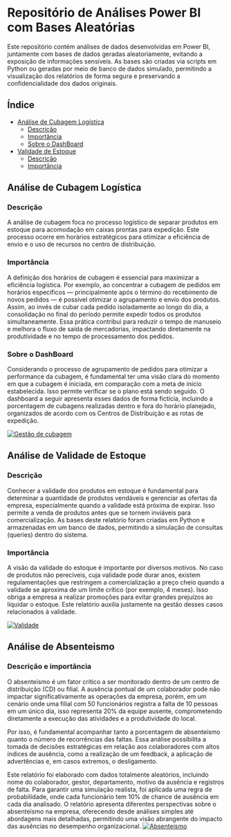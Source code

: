 # Repositório de Análises Power BI com Bases Aleatórias
Este repositório contém análises de dados desenvolvidas em Power BI, juntamente com bases de dados geradas aleatoriamente, evitando a exposição de informações sensíveis. As bases são criadas via scripts em Python ou geradas por meio de banco de dados simulado, permitindo a visualização dos relatórios de forma segura e preservando a confidencialidade dos dados originais.

## Índice
- [Análise de Cubagem Logística](#Análise-de-Cubagem-Logística)
  - [Descrição](#Descrição)
  - [Importância](#Importância)
  - [Sobre o DashBoard](#Sobre-o-DashBoard)
- [Validade de Estoque](#Análise-de-Validade-de-Estoque)
  - [Descrição](#Descrição-1)
  - [Importância](#Importância-1)

## Análise de Cubagem Logística
### Descrição
A análise de cubagem foca no processo logístico de separar produtos em estoque para acomodação em caixas prontas para expedição. Este processo ocorre em horários estratégicos para otimizar a eficiência de envio e o uso de recursos no centro de distribuição.

### Importância
A definição dos horários de cubagem é essencial para maximizar a eficiência logística. Por exemplo, ao concentrar a cubagem de pedidos em horários específicos — principalmente após o término do recebimento de novos pedidos — é possível otimizar o agrupamento e envio dos produtos. Assim, ao invés de cubar cada pedido isoladamente ao longo do dia, a consolidação no final do período permite expedir todos os produtos simultaneamente. Essa prática contribui para reduzir o tempo de manuseio e melhora o fluxo de saída de mercadorias, impactando diretamente na produtividade e no tempo de processamento dos pedidos.

### Sobre o DashBoard
Considerando o processo de agrupamento de pedidos para otimizar a performance da cubagem, é fundamental ter uma visão clara do momento em que a cubagem é iniciada, em comparação com a meta de início estabelecida. Isso permite verificar se o plano está sendo seguido. O dashboard a seguir apresenta esses dados de forma fictícia, incluindo a porcentagem de cubagens realizadas dentro e fora do horário planejado, organizados de acordo com os Centros de Distribuição e as rotas de expedição.

[![Gestão de cubagem](https://github.com/user-attachments/assets/8209745a-9fe4-46d5-9957-ea60f3768ea7)](https://app.powerbi.com/view?r=eyJrIjoiYzdmZjMyYTktYTU0YS00YjgzLWE2ODgtOWUzZGJmOWE3ZDc2IiwidCI6ImQ2ZTVmZTFhLTQ5YWYtNDNjNS1iMzAyLTE5MTJjODY1NzgzYyJ9)

## Análise de Validade de Estoque
### Descrição
Conhecer a validade dos produtos em estoque é fundamental para determinar a quantidade de produtos vendáveis e gerenciar as ofertas da empresa, especialmente quando a validade está próxima de expirar. Isso permite a venda de produtos antes que se tornem inviáveis para comercialização. As bases deste relatório foram criadas em Python e armazenadas em um banco de dados, permitindo a simulação de consultas (queries) dentro do sistema.

### Importância
A visão da validade do estoque é importante por diversos motivos. No caso de produtos não perecíveis, cuja validade pode durar anos, existem regulamentações que restringem a comercialização a preço cheio quando a validade se aproxima de um limite crítico (por exemplo, 4 meses). Isso obriga a empresa a realizar promoções para evitar grandes prejuízos ao liquidar o estoque. Este relatório auxilia justamente na gestão desses casos relacionados à validade.

[![Validade](https://github.com/user-attachments/assets/e78e2e04-5ed4-4fc2-9466-4a47ede80666)](https://app.powerbi.com/view?r=eyJrIjoiY2ZmNTNlNzAtOTNhMS00YWFkLTk3NTMtZWZmZmUxOWY0N2QyIiwidCI6ImQ2ZTVmZTFhLTQ5YWYtNDNjNS1iMzAyLTE5MTJjODY1NzgzYyJ9)

## Análise de Absenteismo
### Descrição e importãncia
O absenteísmo é um fator crítico a ser monitorado dentro de um centro de distribuição (CD) ou filial. A ausência pontual de um colaborador pode não impactar significativamente as operações da empresa, porém, em um cenário onde uma filial com 50 funcionários registra a falta de 10 pessoas em um único dia, isso representa 20% da equipe ausente, comprometendo diretamente a execução das atividades e a produtividade do local.

Por isso, é fundamental acompanhar tanto a porcentagem de absenteísmo quanto o número de recorrências das faltas. Essa análise possibilita a tomada de decisões estratégicas em relação aos colaboradores com altos índices de ausência, como a realização de um feedback, a aplicação de advertências e, em casos extremos, o desligamento.

Este relatório foi elaborado com dados totalmente aleatórios, incluindo nome do colaborador, gestor, departamento, motivo da ausência e registros de falta. Para garantir uma simulação realista, foi aplicada uma regra de probabilidade, onde cada funcionário tem 10% de chance de ausência em cada dia analisado. O relatório apresenta diferentes perspectivas sobre o absenteísmo na empresa, oferecendo desde análises simples até abordagens mais detalhadas, permitindo uma visão abrangente do impacto das ausências no desempenho organizacional.
[![Absenteísmo](https://app.powerbi.com/view?r=eyJrIjoiNTViYTIyYWEtNWVlZS00NDAwLWI3ZGEtNTIwYjFlZDZjOGI3IiwidCI6ImQ2ZTVmZTFhLTQ5YWYtNDNjNS1iMzAyLTE5MTJjODY1NzgzYyJ9)](https://github.com/user-attachments/assets/e65302f7-c918-4476-ab33-1d89ec2cac6f)

